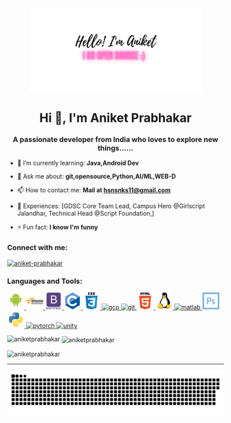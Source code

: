 <p align="center"><a href="https://aniketprabhakar.github.io"><img width="80%" src="https://github.com/aniketprabhakar/aniketprabhakar/blob/4ff1df6f6feadb7c110e4fc762f3ca3f10573c6b/Hello!%20I'm%20Aniket%20(2).png" /></a></p>
<h1 align="center">Hi 👋, I'm Aniket Prabhakar</h1>
<h3 align="center">A passionate developer from India who loves to explore new things......</h3>

- 🌱 I’m currently learning: **Java,Android Dev**

- 💬 Ask me about: **git,opensource,Python,AI/ML,WEB-D**

- 📫 How to contact me: **Mail at hsnsnks11@gmail.com**

- 📄 Experiences: [GDSC Core Team Lead, Campus Hero @Girlscript Jalandhar, Technical Head @Script Foundation,]

- ⚡ Fun fact: **I know I'm funny**

<h3 align="left">Connect with me:</h3>
<p align="left">
<a href="https://linkedin.com/in/aniket-prabhakar" target="blank"><img align="center" src="https://raw.githubusercontent.com/rahuldkjain/github-profile-readme-generator/master/src/images/icons/Social/linked-in-alt.svg" alt="aniket-prabhakar" height="30" width="40" /></a>
</p>

<h3 align="left">Languages and Tools:</h3>
<p align="left"> <a href="https://developer.android.com" target="_blank"> <img src="https://raw.githubusercontent.com/devicons/devicon/master/icons/android/android-original-wordmark.svg" alt="android" width="40" height="40"/> </a> <a href="https://aws.amazon.com" target="_blank"> <img src="https://raw.githubusercontent.com/devicons/devicon/master/icons/amazonwebservices/amazonwebservices-original-wordmark.svg" alt="aws" width="40" height="40"/> </a> <a href="https://getbootstrap.com" target="_blank"> <img src="https://raw.githubusercontent.com/devicons/devicon/master/icons/bootstrap/bootstrap-plain-wordmark.svg" alt="bootstrap" width="40" height="40"/> </a> <a href="https://www.cprogramming.com/" target="_blank"> <img src="https://raw.githubusercontent.com/devicons/devicon/master/icons/c/c-original.svg" alt="c" width="40" height="40"/> </a> <a href="https://www.w3schools.com/css/" target="_blank"> <img src="https://raw.githubusercontent.com/devicons/devicon/master/icons/css3/css3-original-wordmark.svg" alt="css3" width="40" height="40"/> </a> <a href="https://cloud.google.com" target="_blank"> <img src="https://www.vectorlogo.zone/logos/google_cloud/google_cloud-icon.svg" alt="gcp" width="40" height="40"/> </a> <a href="https://git-scm.com/" target="_blank"> <img src="https://www.vectorlogo.zone/logos/git-scm/git-scm-icon.svg" alt="git" width="40" height="40"/> </a> <a href="https://www.w3.org/html/" target="_blank"> <img src="https://raw.githubusercontent.com/devicons/devicon/master/icons/html5/html5-original-wordmark.svg" alt="html5" width="40" height="40"/> </a> <a href="https://www.linux.org/" target="_blank"> <img src="https://raw.githubusercontent.com/devicons/devicon/master/icons/linux/linux-original.svg" alt="linux" width="40" height="40"/> </a> <a href="https://www.mathworks.com/" target="_blank"> <img src="https://upload.wikimedia.org/wikipedia/commons/2/21/Matlab_Logo.png" alt="matlab" width="40" height="40"/> </a> <a href="https://www.photoshop.com/en" target="_blank"> <img src="https://raw.githubusercontent.com/devicons/devicon/master/icons/photoshop/photoshop-line.svg" alt="photoshop" width="40" height="40"/> </a> <a href="https://www.python.org" target="_blank"> <img src="https://raw.githubusercontent.com/devicons/devicon/master/icons/python/python-original.svg" alt="python" width="40" height="40"/> </a> <a href="https://pytorch.org/" target="_blank"> <img src="https://www.vectorlogo.zone/logos/pytorch/pytorch-icon.svg" alt="pytorch" width="40" height="40"/> </a> <a href="https://unity.com/" target="_blank"> <img src="https://www.vectorlogo.zone/logos/unity3d/unity3d-icon.svg" alt="unity" width="40" height="40"/> </a> </p>

<p><img align="left" src="https://github-readme-stats.vercel.app/api/top-langs?username=aniketprabhakar&show_icons=true&locale=en&layout=compact" alt="aniketprabhakar" /></p>

<p>&nbsp;<img align="center" src="https://github-readme-stats.vercel.app/api?username=aniketprabhakar&show_icons=true&locale=en" alt="aniketprabhakar" /></p>

<p><img align="center" src="https://github-readme-streak-stats.herokuapp.com/?user=aniketprabhakar&" alt="aniketprabhakar" /></p>
<hr>

<p align="center">
  <img src="https://github.com/aniketprabhakar/aniketprabhakar/blob/c258f06421a284bcbfb7f0676974b34a311fa833/assets/user-contribution.svg" alt="snake"></center>
</p>
